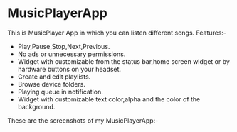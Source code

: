 # MusicPlayerApp
This is MusicPlayer App in which you can listen different songs.
Features:-
* Play,Pause,Stop,Next,Previous.
* No ads or unnecessary permissions.
* Widget with customizable from the status bar,home screen widget or by hardware buttons on your headset.
* Create and edit playlists.
* Browse device folders.
* Playing queue in notification.
* Widget with customizable text color,alpha and the color of the background.

These are the screenshots of my MusicPlayerApp:-

